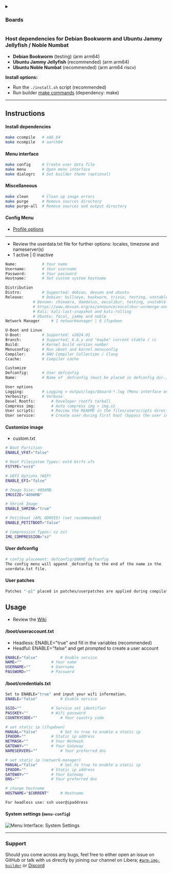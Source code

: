 <details>
<summary><h3>Boards</h3></summary>

```py
(*) Work in progress

# ALLWINNER
BananaPi M2 Zero (*)
BananaPi M4 Zero (*)
BananaPi P2 Zero (*)
Cubietruck (*)
NanoPi M1
NanoPi NEO
NanoPi NEO Plus2
NanoPi R1
OrangePi 3 (*)
OrangePi 3 LTS (*)
OrangePi One
OrangePi PC
OrangePi R1 (*)
PineA64+
Tritium

# AMLOGIC
BananaPi CM4
BananaPi M2 Pro
BananaPi M2S
BananaPi M5
H96-MAX X3
Le Potato
Odroid C4
Odroid HC4
Odroid N2
Odroid N2L
Odroid N2+
Radxa Zero
X96-AIR	GBIT / QCOM

# FREESCALE
Cubox-I (*)

# ROCKCHIP
Indiedroid Nova (*)
Khadas Edge2 (*)
Odroid M1 (*)
OrangePi 5 (*)
OrangePi 5 Plus (*)
Rock 5B	(*)

# SAMSUNG
Odroid XU4
```
</details>

### Host dependencies for Debian Bookworm and Ubuntu Jammy Jellyfish / Noble Numbat
* **Debian Bookworm** (testing) (arm arm64)
* **Ubuntu Jammy Jellyfish** (recommended) (arm arm64)
* **Ubuntu Noble Numbat** (recommended) (arm arm64 riscv)

**Install options:**
* Run the `./install.sh` script (recommended)
* Run builder [make commands](https://github.com/pyavitz/debian-image-builder#install-dependencies) (dependency: make)

---

## Instructions

#### Install dependencies

```sh
make ccompile   # x86_64
make ncompile   # aarch64
```

#### Menu interface

```sh
make config     # Create user data file
make menu       # Open menu interface
make dialogrc   # Set builder theme (optional)
```
#### Miscellaneous
```sh
make clean      # Clean up image errors
make purge      # Remove sources directory
make purge-all  # Remove sources and output directory
```
#### Config Menu
* [Profile options](https://github.com/pyavitz/debian-image-builder/commit/1c3e78652c4dfa06c1bb64d31e60f8dfb5145bec)

---

* Review the userdata.txt file for further options: locales, timezone and nameserver(s)
* 1 active | 0 inactive
```sh
Name:			# Your name
Username:		# Your username
Password:		# Your password
Hostname:		# Set custom system hostname

Distribution
Distro:			# Supported: debian, devuan and ubuntu
Release:		# Debian: bullseye, bookworm, trixie, testing, unstable and sid
			# Devuan: chimaera, daedalus, excalibur, testing, unstable and ceres
			# https://www.devuan.org/os/announce/excalibur-usrmerge-announce-2024-02-20.html
			# Kali: kali-last-snapshot and kali-rolling
			# Ubuntu: focal, jammy and noble
Network Manager		# 1 networkmanager | 0 ifupdown

U-Boot and Linux
U-Boot:			# Supported: v2024.01
Branch:			# Supported: 6.6.y and "maybe" current stable / rc
Build:			# Kernel build version number
Menuconfig:		# Run uboot and kernel menuconfig
Compiler:		# GNU Compiler Collection / Clang
Ccache:			# Compiler cache

Customize
Defconfig:		# User defconfig
Name:			# Name of _defconfig (must be placed in defconfig dir.)

User options
Logging:		# Logging > output/logs/$board-*.log (Menu interface only)
Verbosity:		# Verbose
Devel Rootfs:		# Developer rootfs tarball
Compress img:		# Auto compress img > img.xz
User scripts:		# Review the README in the files/userscripts directory
User service:		# Create user during first boot (bypass the user information above)
```

#### Customize image
* custom.txt
```sh
# Boot Partition
ENABLE_VFAT="false"

# Root Filesystem Types: ext4 btrfs xfs
FSTYPE="ext4"

# UEFI Options (WIP)
ENABLE_EFI="false"

# Image Size: 4096MB
IMGSIZE="4096MB"

# Shrink Image
ENABLE_SHRINK="true"

# Petitboot (AML ODROID) (not recommended)
ENABLE_PETITBOOT="false"

# Compression Types: xz zst
IMG_COMPRESSION="xz"
```
#### User defconfig

```sh
# config placement: defconfig/$NAME_defconfig
The config menu will append _defconfig to the end of the name in the
userdata.txt file.
```
#### User patches

```sh
Patches "-p1" placed in patches/userpatches are applied during compilation.
```

## Usage
* Review the [Wiki](https://github.com/pyavitz/debian-image-builder/wiki)
#### /boot/useraccount.txt
* Headless: ENABLE="true" and fill in the variables (recommended)
* Headful: ENABLE="false" and get prompted to create a user account
```sh
ENABLE="false"			# Enable service
NAME=""				# Your name
USERNAME=""			# Username
PASSWORD=""			# Password
```

#### /boot/credentials.txt
```sh
Set to ENABLE="true" and input your wifi information.
ENABLE="false"			# Enable service

SSID=""				# Service set identifier
PASSKEY=""			# Wifi password
COUNTRYCODE=""			# Your country code

# set static ip (ifupdown)
MANUAL="false"			# Set to true to enable a static ip
IPADDR=""			# Static ip address
NETMASK=""			# Your Netmask
GATEWAY=""			# Your Gateway
NAMESERVERS=""			# Your preferred dns

# set static ip (network-manager)
MANUAL="false"			# Set to true to enable a static ip
IPADDR=""			# Static ip address
GATEWAY=""			# Your Gateway
DNS=""				# Your preferred dns

# change hostname
HOSTNAME="$CURRENT"		# Hostname

For headless use: ssh user@ipaddress
```
#### System settings (`menu-config`)
<img src="https://i.imgur.com/oKDPNA1.png" alt="Menu Interface: System Settings" />

---

### Support

Should you come across any bugs, feel free to either open an issue on GitHub or talk with us directly by joining our channel on Libera; [`#arm-img-builder`](irc://irc.libera.chat/#arm-img-builder) or [Discord](https://discord.gg/mypJ7NW8BG)
